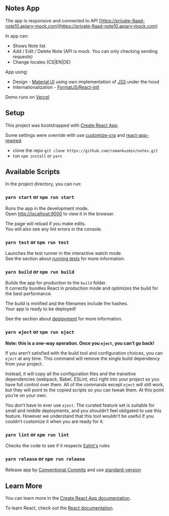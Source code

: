 ## Notes App

The app is responsive and connected to API [https://private-9aad-note10.apiary-mock.com](https://private-9aad-note10.apiary-mock.com)

In app can:
* Shows Note list
* Add / Edit / Delete Note (API is mock. You can only checking sending requests)
* Change locales (CS|EN|DE)

App using:
* Design - [Material UI](https://material-ui.com) using own implementation of [JSS](https://material-ui.com/styles/basics) under the hood
* Internationalization - [FormatJS/React-intl](https://formatjs.io/docs/react-intl)

Demo runs on [Vercel](https://notes-sand.vercel.app)

## Setup

This project was bootstrapped with [Create React App](https://github.com/facebook/create-react-app).

Some settings were override with use [customize-cra](https://github.com/arackaf/customize-cra) and [react-app-rewired](https://github.com/timarney/react-app-rewired#readme).

* clone the repo `git clone https://github.com/romankuzmin/notes.git`
* run `npm install` or `yarn`

## Available Scripts

In the project directory, you can run:

### `yarn start` or `npm run start`

Runs the app in the development mode.<br />
Open [http://localhost:9000](http://localhost:9000) to view it in the browser.

The page will reload if you make edits.<br />
You will also see any lint errors in the console.

### `yarn test` or `npm run test`

Launches the test runner in the interactive watch mode.<br />
See the section about [running tests](https://facebook.github.io/create-react-app/docs/running-tests) for more information.

### `yarn build` or `npm run build`

Builds the app for production to the `build` folder.<br />
It correctly bundles React in production mode and optimizes the build for the best performance.

The build is minified and the filenames include the hashes.<br />
Your app is ready to be deployed!

See the section about [deployment](https://facebook.github.io/create-react-app/docs/deployment) for more information.

### `yarn eject` or `npm run eject`

**Note: this is a one-way operation. Once you `eject`, you can’t go back!**

If you aren’t satisfied with the build tool and configuration choices, you can `eject` at any time. This command will remove the single build dependency from your project.

Instead, it will copy all the configuration files and the transitive dependencies (webpack, Babel, ESLint, etc) right into your project so you have full control over them. All of the commands except `eject` will still work, but they will point to the copied scripts so you can tweak them. At this point you’re on your own.

You don’t have to ever use `eject`. The curated feature set is suitable for small and middle deployments, and you shouldn’t feel obligated to use this feature. However we understand that this tool wouldn’t be useful if you couldn’t customize it when you are ready for it.

### `yarn lint` or `npm run lint`

Checks the code to see if it respects [Eslint's](https://eslint.org/) rules

### `yarn release` or `npm run release`

Release app by [Conventional Commits](https://www.conventionalcommits.org/en/v1.0.0) and use [standard-version](https://github.com/conventional-changelog/standard-version)   

## Learn More

You can learn more in the [Create React App documentation](https://facebook.github.io/create-react-app/docs/getting-started).

To learn React, check out the [React documentation](https://reactjs.org/).
